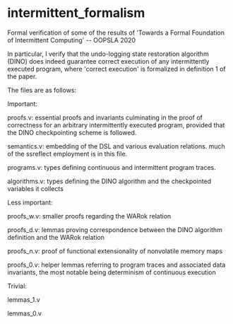 # intermittent_formalism
Formal verification of some of the results of 'Towards a Formal Foundation of Intermittent Computing' -- OOPSLA 2020

In particular, I verify that the undo-logging state restoration algorithm (DINO) does indeed guarantee correct execution of any intermittently executed program, where 'correct execution' is formalized in definition 1 of the paper. 

The files are as follows:

Important:

proofs.v: essential proofs and invariants culminating in the proof of correctness for an arbitrary intermittently executed program, provided that the DINO checkpointing scheme is followed.

semantics.v: embedding of the DSL and various evaluation relations. much of the ssreflect employment is in this file.

programs.v: types defining continuous and intermittent program traces. 

algorithms.v: types defining the DINO algorithm and the checkpointed variables it collects


Less important:

proofs_w.v: smaller proofs regarding the WARok relation

proofs_d.v: lemmas proving correspondence between the DINO algorithm definition and the WARok relation

proofs_n.v: proof of functional extensionality of nonvolatile memory maps

proofs_0.v: helper lemmas referring to program traces and associated data invariants, the most notable being determinism of continuous execution


Trivial:

lemmas_1.v

lemmas_0.v

